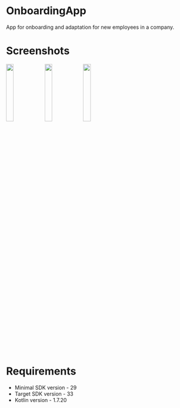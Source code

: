 # OnboardingApp
App for onboarding and adaptation for new employees in a company.


# Screenshots

<img src="https://user-images.githubusercontent.com/57402279/235313279-b79915c3-32f0-4f73-9f65-202fb685132d.jpg" width=20% height=20%/> <img src="https://user-images.githubusercontent.com/57402279/235313277-4fb490ef-d2ee-4a7e-873c-229cb0b798e9.jpg" width=20% height=20%/>     <img src="https://user-images.githubusercontent.com/57402279/235313280-d84a57b8-c800-4c9f-a1ad-611f4ea24dee.jpg" width=20% height=20%/>


# Requirements

* Minimal SDK version - 29
* Target SDK version - 33
* Kotlin version - 1.7.20
